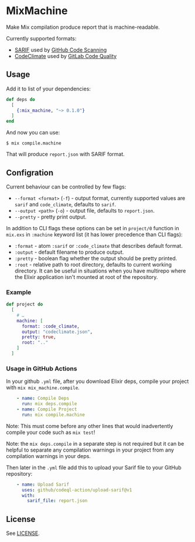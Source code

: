# MixMachine

Make Mix compilation produce report that is machine-readable.

Currently supported formats:

- [SARIF][] used by [GitHub Code Scanning][gha]
- [CodeClimate][cc] used by [GitLab Code Quality][gl-cq]

[SARIF]: https://sarifweb.azurewebsites.net
[gha]: https://docs.github.com/en/code-security/code-scanning/integrating-with-code-scanning/sarif-support-for-code-scanning
[cc]: https://codeclimate.com/customers/
[gl-cq]: https://docs.gitlab.com/ee/user/project/merge_requests/code_quality.html

## Usage

Add it to list of your dependencies:

```elixir
def deps do
  [
    {:mix_machine, "~> 0.1.0"}
  ]
end
```

And now you can use:

```
$ mix compile.machine
```

That will produce `report.json` with SARIF format.

## Configration

Current behaviour can be controlled by few flags:

 + `--format <format>` (`-f`) - output format, currently supported values are
   `sarif` and `code_climate`, defaults to `sarif`.
 + `--output <path>` (`-o`) - output file, defaults to `report.json`.
 + `--pretty` - pretty print output.

In addition to CLI flags these options can be set in `project/0` function in
`mix.exs` in `:machine` keyword list (it has lower precedence than CLI flags):

 + `:format` - atom `:sarif` or `:code_climate` that describes default format.
 + `:output` - default filename to produce output.
 + `:pretty` - boolean flag whether the output should be pretty printed.
 + `:root` - relative path to root directory, defaults to current working
   directory. It can be useful in situations when you have multirepo where
   the Elixir application isn't mounted at root of the repository.

### Example

```elixir
def project do
  [
    # …
    machine: [
      format: :code_climate,
      output: "codeclimate.json",
      pretty: true,
      root: ".."
    ]
  ]
```

### Usage in GitHub Actions

In your github `.yml` file, after you download Elixir deps, compile your project
with `mix mix_machine.compile`.

``` yaml
    - name: Compile Deps
      run: mix deps.compile
    - name: Compile Project
      run: mix compile.machine
```

Note: This must come before any other lines that would inadvertently compile
your code such as `mix test`!

Note: the `mix deps.compile` in a separate step is not required but it can be
helpful to separate any compilation warnings in your project from any
compilation warnings in your deps.

Then later in the `.yml` file add this to upload your Sarif file to your GitHub repository:
``` yaml
    - name: Upload Sarif
      uses: github/codeql-action/upload-sarif@v1
      with:
        sarif_file: report.json
```

## License

See [LICENSE](LICENSE).
